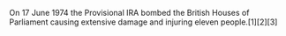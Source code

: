 On 17 June 1974 the Provisional IRA bombed the British Houses of Parliament causing extensive damage and injuring eleven people.[1][2][3]
